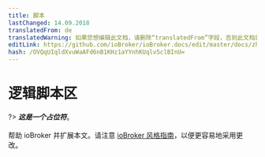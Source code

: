 ```yaml
---
title: 脚本
lastChanged: 14.09.2018
translatedFrom: de
translatedWarning: 如果您想编辑此文档，请删除“translatedFrom”字段，否则此文档将再次自动翻译
editLink: https://github.com/ioBroker/ioBroker.docs/edit/master/docs/zh-cn/admin/scripts.md
hash: /OVQqUIqldXvuWaAFd6nB1KHz1aYYnhKUqlv5clBInU=
---
```

# 逻辑脚本区
?> ***这是一个占位符***。<br><br>帮助 ioBroker 并扩展本文。请注意 [ioBroker 风格指南](community/styleguidedoc)，以便更容易地采用更改。